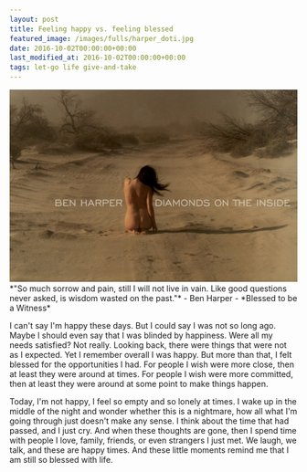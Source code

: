 ```yaml
---
layout: post
title: Feeling happy vs. feeling blessed
featured_image: /images/fulls/harper_doti.jpg
date: 2016-10-02T00:00:00+00:00
last_modified_at: 2016-10-02T00:00:00+00:00
tags: let-go life give-and-take
---
```

<img src="/images/fulls/harper_doti.jpg" class="fit image" title='Photo credit: http://www.benharper.com/'>
*"So much sorrow and pain, still I will not live in vain.
Like good questions never asked, is wisdom wasted on the past."* - Ben Harper - *Blessed to be a Witness*

I can't say I'm happy these days. But I could say I was not so long ago. Maybe I should even say that I was blinded by happiness. Were all my needs satisfied? Not really. Looking back, there were things that were not as I expected. Yet I remember overall I was happy. But more than that, I felt blessed for the opportunities I had. For people I wish were more close, then at least they were around at times. For people I wish were more committed, then at least they were around at some point to make things happen.

Today, I'm not happy, I feel so empty and so lonely at times. I wake up in the middle of the night and wonder whether this is a nightmare, how all what I'm going through just doesn't make any sense. I think about the time that had passed, and I just cry. And when these thoughts are gone, then I spend time with people I love, family, friends, or even strangers I just met. We laugh, we talk, and these are happy times. And these little moments remind me that I am still so blessed with life.
